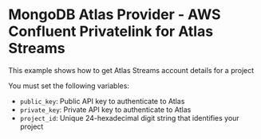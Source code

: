 # MongoDB Atlas Provider - AWS Confluent Privatelink for Atlas Streams 

This example shows how to get Atlas Streams account details for a project

You must set the following variables:

- `public_key`: Public API key to authenticate to Atlas
- `private_key`: Private API key to authenticate to Atlas
- `project_id`: Unique 24-hexadecimal digit string that identifies your project
